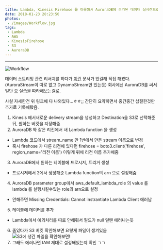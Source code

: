 ```yaml
---
title: Lambda, Kinesis Firehose 를 이용해서 AuroraDB에 추가된 데이터 실시간으로 캡쳐하기
date: 2018-01-23 20:23:50
photos:
 - /images/Workflow.jpg
tags:
 - Lambda
 - AWS
 - KinesisFirehose
 - S3
 - AuroraDB
---
```

------------------

![Workflow](/images/Workflow.jpg)


데이터 스트리밍 관련 리서치를 하다가 [이런](https://aws.amazon.com/ko/blogs/database/capturing-data-changes-in-amazon-aurora-using-aws-lambda/) 문서가 있길래 직접 해봤다.(AuroraStream이 따로 없고 DynamoStream만 있는듯) 회사에선 AuroraDB를 써서 일단 요 실습을 따라해보는걸로.

사실 자세한건 위 링크에 다 나와있다...ㅎㅎ;; 간단히 요약하면서 중간중간 삽질한것만 추가로 기록해봤음.

1. Kinesis 에서새로운 delivery stream을 생성하고 Destination을 S3로 선택해준뒤, 원하는 버켓을 지정해줌
2. AuroraDB 와 같은 리전에서 새 Lambda function 을 생성
 - Lambda 코드에서 stream_name 만 1번에서 만든 stream 이름으로 변경
 - 혹시 firehose 가 다른 리전에 있다면 firehose = boto3.client('firehose', region_name='리전 이름') 이렇게 뒤에 리전 이름 추가해줌
3. AuroraDB에서 원하는 테이블에 프로시저, 트리거 생성
 - 프로시저에서 2에서 생성해준 Lambda function의 arn 으로 설정해줌
4. AuroraDB parameter group에서 aws_default_lambda_role 의 value 를 lambda 를 실행시킬수있는 role의 arn으로 설정
 - 안해주면 Missing Credentials: Cannot instrantiate Lambda Client 에러남
5. 테이블에 데이터를 추가
 - Lambda에서 예외처리를 따로 안해줘서 필드가 null 일땐 에러나는듯
6. 좀있다가 S3 버킷 확인해보면 요렇게 파일이 생겨있음
![S3에 생긴 파일을 확인해보면!](/images/AuroraToS3.png)
7. 그래도 에러나면 IAM 제대로 설정돼있는지 확인 ㄱㄱ
